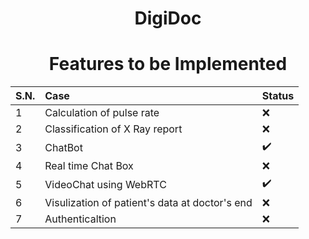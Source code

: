 <h1 align="center">DigiDoc</h1>
<h1 align="center">Features to be Implemented</h1>

S.N. |Case | Status | 
:------------ | :-------------| :-------------| 
1| Calculation of pulse rate  | :x: |
2| Classification of X Ray report | :x: | 
3| ChatBot | :heavy_check_mark: | 
4| Real time Chat Box | :x: |  
5| VideoChat using WebRTC| :heavy_check_mark: |
6| Visulization of patient's data at doctor's end | :x: |
7| Authenticaltion | :x: |
